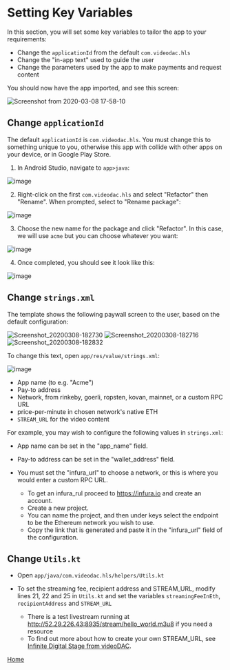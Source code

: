 # Setting Key Variables

In this section, you will set some key variables to tailor the app to your requirements:

* Change the `applicationId` from the default `com.videodac.hls`
* Change the "in-app text" used to guide the user
* Change the parameters used by the app to make payments and request content

You should now have the app imported, and see this screen:

![Screenshot from 2020-03-08 17-58-10](https://user-images.githubusercontent.com/59374467/76162763-9ace6f00-6166-11ea-8ac4-ef64e3fecc9f.png)

## Change `applicationId`

The default `applicationId` is `com.videodac.hls`. You must change this to something unique to you, otherwise this app with collide with other apps on your device, or in Google Play Store.

1.  In Android Studio, navigate to `app>java`:

![image](https://user-images.githubusercontent.com/59374467/76163064-0fa2a880-6169-11ea-9764-eeaf47a828f6.png)

2.  Right-click on the first `com.videodac.hls` and select "Refactor" then "Rename". When prompted, select to "Rename package":

![image](https://user-images.githubusercontent.com/59374467/76163111-7cb63e00-6169-11ea-900a-cc5e813bb540.png)

3. Choose the new name for the package and click "Refactor". In this case, we will use `acme` but you can choose whatever you want:

![image](https://user-images.githubusercontent.com/59374467/76163128-9f485700-6169-11ea-89ce-1f7bfe7a39a8.png)

4. Once completed, you should see it look like this:

![image](https://user-images.githubusercontent.com/59374467/76163170-f9e1b300-6169-11ea-9066-10a5257a6253.png)

## Change `strings.xml`

The template shows the following paywall screen to the user, based on the default configuration:

![Screenshot_20200308-182730](https://user-images.githubusercontent.com/59374467/76163280-cce1d000-616a-11ea-9a8f-89097563f246.png)
![Screenshot_20200308-182716](https://user-images.githubusercontent.com/59374467/76163277-c81d1c00-616a-11ea-9d79-172828070bda.png)
![Screenshot_20200308-182832](https://user-images.githubusercontent.com/59374467/76163281-ce12fd00-616a-11ea-8c8f-900906b76536.png)

To change this text, open `app/res/value/strings.xml`:

![image](https://user-images.githubusercontent.com/59374467/76163326-1a5e3d00-616b-11ea-9d82-0dbaf8f76637.png)

* App name (to e.g. "Acme")
* Pay-to address
* Network, from rinkeby, goerli, ropsten, kovan, mainnet, or a    custom RPC URL
* price-per-minute in chosen network's native ETH
* `STREAM_URL` for the video content

For example, you may wish to configure the following values in `strings.xml`:

* App name can be set in the "app_name" field.
* Pay-to address can be set in the "wallet_address" field.
* You must set the "infura_url" to choose a network, or this is where you would enter a custom RPC URL.

    * To get an infura_rul proceed to https://infura.io and create an account.
    * Create a new project.
    * You can name the project, and then under keys select the endpoint to be the Ethereum network you wish to use.
    * Copy the link that is generated and paste it in the "infura_url" field of the configuration.

## Change `Utils.kt`

* Open `app/java/com.videodac.hls/helpers/Utils.kt`

* To set the streaming fee, recipient address and STREAM_URL, modify lines 21, 22 and 25 in `Utils.kt` and set the variables `streamingFeeInEth`, `recipientAddress` and `STREAM_URL`
    * There is a test livestream running at http://52.29.226.43:8935/stream/hello_world.m3u8 if you need a resource
    * To find out more about how to create your own STREAM_URL, see [Infinite Digital Stage from videoDAC](https://github.com/videoDAC/infinite-digital-stage).

[Home](../../README.md)
